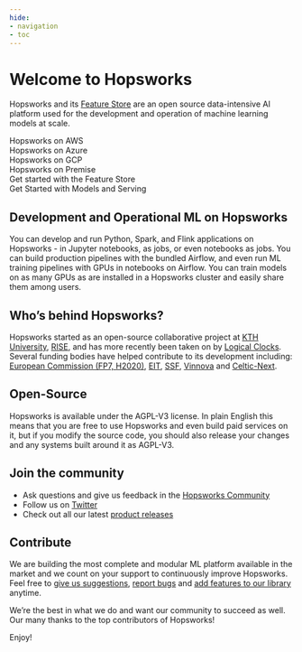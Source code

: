 ```yaml
---
hide:
- navigation
- toc
---
```


# Welcome to Hopsworks

Hopsworks and its [Feature Store](https://docs.hopsworks.ai/feature-store-api/latest/) are an open source data-intensive AI platform used for the development and operation of machine learning models at scale.

<div class="wrapper">
  <div onclick="location.href='https://robzor92.github.io/setup_installation/aws/getting_started/';" style="cursor:pointer;" class="one">Hopsworks on AWS</div>
  <div onclick="location.href='https://robzor92.github.io/setup_installation/azure/getting_started/';" style="cursor:pointer;"class="two">Hopsworks on Azure</div>
  <div onclick="location.href='https://robzor92.github.io/setup_installation/gcp/getting_started/';" style="cursor:pointer;" class="three">Hopsworks on GCP</div>
  <div onclick="location.href='https://robzor92.github.io/setup_installation/on_prem/getting_started/';" style="cursor:pointer;" class="four">Hopsworks on Premise</div>
  <div onclick="location.href='https://robzor92.github.io/getting_started/fs_gs/';" style="cursor:pointer;" class="five">Get started with the Feature Store</div>
  <div onclick="location.href='https://robzor92.github.io/getting_started/ml_gs/';" style="cursor:pointer;" class="six">Get Started with Models and Serving</div>

</div>


## Development and Operational ML on Hopsworks
You can develop and run Python, Spark, and Flink applications on Hopsworks - in Jupyter notebooks, as jobs, or even notebooks as jobs. You can build production pipelines with the bundled Airflow, and even run ML training pipelines with GPUs in notebooks on Airflow. You can train models on as many GPUs as are installed in a Hopsworks cluster and easily share them among users.

## Who’s behind Hopsworks?
Hopsworks started as an open-source collaborative project at [KTH University](https://www.kth.se/en), [RISE](https://www.ri.se/en), and has more recently been taken on by [Logical Clocks](https://www.logicalclocks.com/). Several funding bodies have helped contribute to its development including: [European Commission (FP7, H2020)](https://ec.europa.eu/), [EIT](https://eit.europa.eu/), [SSF](https://strategiska.se/), [Vinnova](https://www.vinnova.se/) and [Celtic-Next](https://www.celticnext.eu/).


## Open-Source
Hopsworks is available under the AGPL-V3 license. In plain English this means that you are free to use Hopsworks and even build paid services on it, but if you modify the source code, you should also release your changes and any systems built around it as AGPL-V3.


## Join the community
-  Ask questions and give us feedback in the [Hopsworks Community](https://community.hopsworks.ai/)
- Follow us on [Twitter](https://twitter.com/hopsworks)
- Check out all our latest [product releases](https://github.com/logicalclocks/hopsworks/releases)


## Contribute
We are building the most complete and modular ML platform available in the market and we count on your support to continuously improve Hopsworks. Feel free to [give us suggestions](https://github.com/logicalclocks/hopsworks), [report bugs](https://github.com/logicalclocks/hopsworks/issues) and [add features to our library](https://github.com/logicalclocks/feature-store-api) anytime.

We’re the best in what we do and want our community to succeed as well.
Our many thanks to the top contributors of Hopsworks!


Enjoy!
